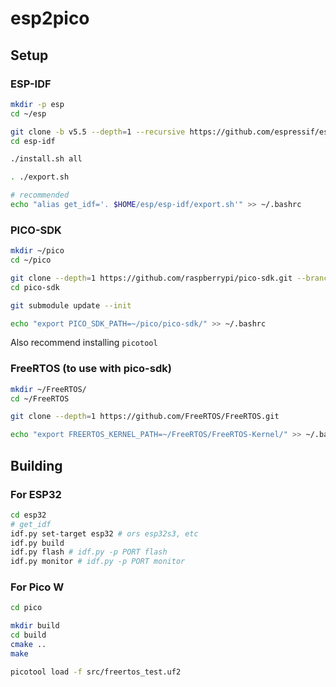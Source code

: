 # esp2pico

## Setup

### ESP-IDF

``` bash
mkdir -p esp
cd ~/esp

git clone -b v5.5 --depth=1 --recursive https://github.com/espressif/esp-idf.git
cd esp-idf

./install.sh all

. ./export.sh

# recommended
echo "alias get_idf='. $HOME/esp/esp-idf/export.sh'" >> ~/.bashrc
```

### PICO-SDK

``` bash
mkdir ~/pico
cd ~/pico

git clone --depth=1 https://github.com/raspberrypi/pico-sdk.git --branch master
cd pico-sdk

git submodule update --init

echo "export PICO_SDK_PATH=~/pico/pico-sdk/" >> ~/.bashrc
```

Also recommend installing ```picotool```

### FreeRTOS (to use with pico-sdk)

``` bash
mkdir ~/FreeRTOS/
cd ~/FreeRTOS

git clone --depth=1 https://github.com/FreeRTOS/FreeRTOS.git

echo "export FREERTOS_KERNEL_PATH=~/FreeRTOS/FreeRTOS-Kernel/" >> ~/.bashrc
```

## Building

### For ESP32

``` bash
cd esp32
# get_idf
idf.py set-target esp32 # ors esp32s3, etc
idf.py build
idf.py flash # idf.py -p PORT flash
idf.py monitor # idf.py -p PORT monitor
```

### For Pico W
``` bash
cd pico

mkdir build
cd build
cmake ..
make

picotool load -f src/freertos_test.uf2
```
